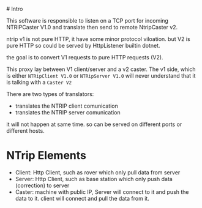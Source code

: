 
﻿# Intro

This software is responsible to listen on a TCP port for incoming NTRIPCaster V1.0 and translate then send to remote NtripCaster v2.

ntrip v1 is not pure HTTP, it have some minor protocol viloation. but V2 is pure HTTP so could be served by HttpListener builtin dotnet. 

the goal is to convert V1 requests to pure HTTP requests (V2).


This proxy lay between V1 client/server and a v2 caster. The v1 side, which is either `NTRipClient V1.0` or `NTRipServer V1.0` will never understand that it is talking with a `Caster V2`


There are two types of translators:

- translates the NTRIP client comunication
- translates the NTRIP server comunication

it will not happen at same time. so can be served on different ports or different hosts.

# NTrip Elements

- Client: Http Client, such as rover which only pull data from server
- Server: Http Client, such as base station which only push data (correction) to server
- Caster: machine with public IP, Server will connect to it and push the data to it. client will connect and pull the data from it.
